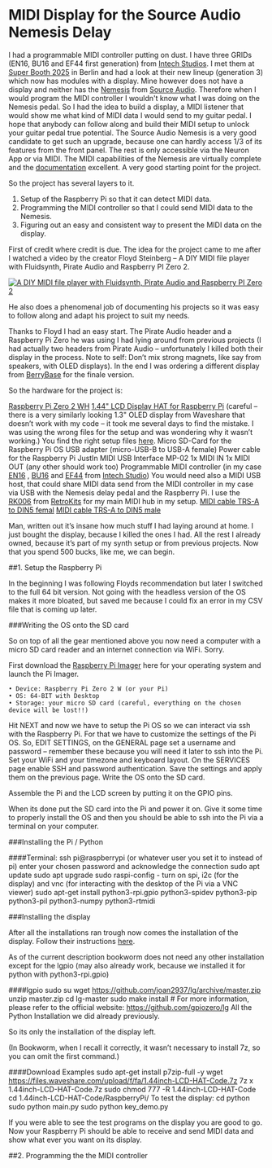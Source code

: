 # MIDI Display for the Source Audio Nemesis Delay

I had a programmable MIDI controller putting on dust. I have three GRIDs (EN16, BU16 and EF44 first generation) from [Intech Studios](https://intech.studio/).
I met them at [Super Booth 2025](https://www.superbooth.com/) in Berlin  and had a look at their new lineup (generation 3) which now has modules with a display. Mine however does not have a display and neither has the [Nemesis](https://www.sourceaudio.net/nemesis-delay.html) from [Source Audio](https://www.sourceaudio.net/).
Therefore when I would program the MIDI controller I wouldn't know what I was doing on the Nemesis pedal. So I had the idea to build a display, a MIDI listener that would show me what kind of MIDI data I would send to my guitar pedal.
I hope that anybody can follow along and build their MIDI setup to unlock your guitar pedal true potential.
The Source Audio Nemesis is a very good candidate to get such an upgrade, because one can hardly access 1/3 of its features from the front panel. The rest is only accessible via the Neuron App or via MIDI. The MIDI capabilities of the Nemesis are virtually complete and the [documentation](https://www.sourceaudio.net/uploads/1/1/5/1/115104065/nemesis_midi_implementation_1_01.pdf) excellent. A very good starting point for the project.

So the project has several layers to it.

1. Setup of the Raspberry Pi so that it can detect MIDI data.
2. Programming the MIDI controller so that I could send MIDI data to the Nemesis.
3. Figuring out an easy and consistent way to present the MIDI data on the display.

First of credit where credit is due. The idea for the project came to me after I watched a video by the creator Floyd Steinberg – A DIY MIDI file player with Fluidsynth, Pirate Audio and Raspberry PI Zero 2.

[![A DIY MIDI file player with Fluidsynth, Pirate Audio and Raspberry PI Zero 2](https://img.youtube.com/vi/ilmhX1j-ENU/0.jpg)](https://www.youtube.com/watch?v=ilmhX1j-ENU) 

He also does a phenomenal job of documenting his projects so it was easy to follow along and adapt his project to suit my needs.

Thanks to Floyd I had an easy start. The Pirate Audio header and a Raspberry Pi Zero he was using I had lying around from previous projects (I had actually two headers from Pirate Audio – unfortunately I killed both their display in the process. Note to self: Don’t mix strong magnets, like say from speakers, with OLED displays). In the end I was ordering a different display from [BerryBase](https://www.berrybase.de) for the finale version.

So the hardware for the project is:

[Raspberry Pi Zero 2 WH](https://www.berrybase.de/raspberry-pi-zero-2-wh)
[1.44" LCD Display HAT for Raspberry Pi](https://www.berrybase.de/1.44-lcd-display-hat-fuer-raspberry-pi) (careful – there is a very similarly looking 1.3" OLED display from Waveshare that doesn’t work with my code – it took me several days to find the mistake. I was using the wrong files for the setup and was wondering why it wasn’t working.) You find the right setup files [here](https://www.waveshare.com/wiki/1.44inch_LCD_HAT).
Micro SD-Card for the Raspberry Pi OS
USB adapter (micro-USB-B to USB-A female)
Power cable for the Raspberry Pi
JustIn MIDI USB Interface MP-02 1x MIDI IN 1x MIDI OUT (any other should work too) 
Programmable MIDI controller (in my case [EN16](https://intech.studio/de/shop/en16?variant=en16-detent) , [BU16](https://intech.studio/de/shop/bu16?variant=bu16-tactile) and [EF44](https://intech.studio/de/shop/ef44?variant=ef44-detent) from [Intech Studio](https://intech.studio/))
You would need also a MIDI USB host, that could share MIDI data send from the MIDI controller in my case via USB with the Nemesis delay pedal and the Raspberry Pi. I use the
[RK006](https://retrokits.com/shop/rk006/) from [RetroKits](https://retrokits.com/) for my main MIDI hub in my setup.
[MIDI cable TRS-A to DIN5 femal](https://retrokits.com/shop/trsa-din5-dongle/)
[MIDI cable TRS-A to DIN5 male](https://retrokits.com/shop/trsa-din5-male-15/)

Man, written out it’s insane how much stuff I had laying around at home. I just bought the display, because I killed the ones I had. All the rest I already owned, because it’s part of my synth setup or from previous projects. Now that you spend 500 bucks, like me, we can begin.

##1. Setup the Raspberry Pi

In the beginning I was following Floyds recommendation but later I switched to the full 64 bit version. Not going with the headless version of the OS makes it more bloated, but saved me because I could fix an error in my CSV file that is coming up later.

###Writing the OS onto the SD card

So on top of all the gear mentioned above you now need a computer with a micro SD card reader and an internet connection via WiFi. Sorry.

First download the [Raspberry Pi Imager](https://www.raspberrypi.com/software/) here for your operating system and launch the Pi Imager.

    • Device: Raspberry Pi Zero 2 W (or your Pi)
    • OS: 64-BIT with Desktop
    • Storage: your micro SD card (careful, everything on the chosen device will be lost!!)

Hit NEXT and now we have to setup the Pi OS so we can interact via ssh with the Raspberry Pi. For that we have to customize the settings of the Pi OS. So, EDIT SETTINGS, on the GENERAL page set a username and password – remember these because you will need it later to ssh into the Pi. Set your WiFi and your timezone and keyboard layout. On the SERVICES page enable SSH and password authentication. Save the settings and apply them on the previous page. Write the OS onto the SD card.

Assemble the Pi and the LCD screen by putting it on the GPIO pins.

When its done put the SD card into the Pi and power it on. Give it some time to properly install the OS and then you should be able to ssh into the Pi via a terminal on your computer.

###Installing the Pi / Python

####Terminal: 
	ssh pi@raspberrypi (or whatever user you set it to instead of pi)
	enter your chosen password and acknowledge the connection
	sudo apt update
	sudo apt upgrade
	sudo raspi-config - turn on spi, i2c (for the display) and vnc (for interacting with the desktop of the Pi via a VNC viewer)
	sudo apt-get install python3-rpi.gpio python3-spidev python3-pip python3-pil python3-numpy python3-rtmidi

###Installing the display

After all the installations ran trough now comes the installation of the display. Follow their instructions [here](https://www.waveshare.com/wiki/1.44inch_LCD_HAT). 

As of the current description bookworm does not need any other installation except for the lgpio (may also already work, because we installed it for python with python3-rpi.gpio)

####lgpio
	sudo su
	wget https://github.com/joan2937/lg/archive/master.zip
	unzip master.zip
	cd lg-master
	sudo make install 
	# For more information, please refer to the official website: https://github.com/gpiozero/lg
	All the Python Installation we did already previously.

So its only the installation of the display left.

(In Bookworm, when I recall it correctly, it wasn’t necessary to install 7z, so you can omit the first command.)

####Download Examples
	sudo apt-get install p7zip-full -y
	wget https://files.waveshare.com/upload/f/fa/1.44inch-LCD-HAT-Code.7z
	7z x 1.44inch-LCD-HAT-Code.7z
	sudo chmod 777 -R 1.44inch-LCD-HAT-Code
	cd 1.44inch-LCD-HAT-Code/RaspberryPi/
	To test the display:
	cd python
	sudo python main.py
	sudo python key_demo.py
 
If you were able to see the test programs on the display you are good to go.
Now your Raspberry Pi should be able to receive and send MIDI data and show what ever you want on its display.

##2. Programming the the MIDI controller

